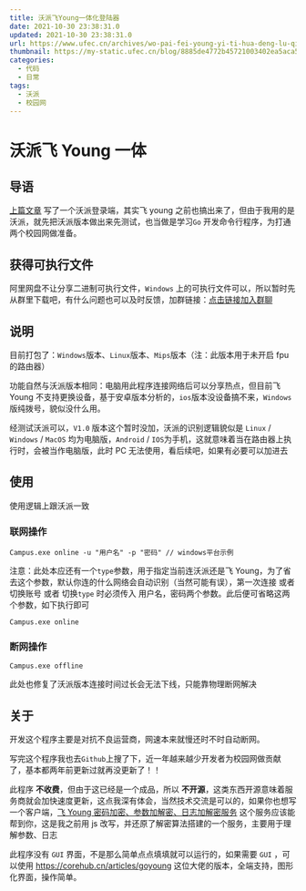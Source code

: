 ```yaml
---
title: 沃派飞Young一体化登陆器
date: 2021-10-30 23:38:31.0
updated: 2021-10-30 23:38:31.0
url: https://www.ufec.cn/archives/wo-pai-fei-young-yi-ti-hua-deng-lu-qi.html
thumbnail: https://my-static.ufec.cn/blog/8885de4772b45721003402ea5aca50f2.png
categories:
  - 代码
  - 日常
tags:
  - 沃派
  - 校园网
---
```


# 沃派飞 Young 一体

## 导语

[上篇文章](https://www.ufec.cn/archives/lian-tong-wo-pai-xiao-yuan-wang-ming-ling-xing-bo-hao-cheng-xu.html) 写了一个沃派登录端，其实飞 young 之前也搞出来了，但由于我用的是沃派，就先把沃派版本做出来先测试，也当做是学习`Go` 开发命令行程序，为打通两个校园网做准备。

## 获得可执行文件

阿里网盘不让分享二进制可执行文件，`Windows` 上的可执行文件可以，所以暂时先从群里下载吧，有什么问题也可以及时反馈，加群链接：[点击链接加入群聊](https://jq.qq.com/?_wv=1027&k=IJM3NS6D)

## 说明

目前打包了：`Windows`版本、`Linux`版本、`Mips`版本（注：此版本用于未开启 fpu 的路由器）

功能自然与沃派版本相同：电脑用此程序连接网络后可以分享热点，但目前飞 Young 不支持更换设备，基于安卓版本分析的，`ios`版本没设备搞不来，`Windows` 版纯拨号，貌似没什么用。

经测试沃派可以，`V1.0` 版本这个暂时没加，沃派的识别逻辑貌似是 `Linux` / `Windows` / `MacOS` 均为电脑版，`Android` / `IOS`为手机，这就意味着当在路由器上执行时，会被当作电脑版，此时 PC 无法使用，看后续吧，如果有必要可以加进去

## 使用

使用逻辑上跟沃派一致

### 联网操作

```shell
Campus.exe online -u "用户名" -p "密码" // windows平台示例
```

注意：此处本应还有一个`type`参数，用于指定当前连沃派还是飞 Young，为了省去这个参数，默认你连的什么网络会自动识别（当然可能有误），第一次连接 或者 切换账号 或者 切换`type` 时必须传入 用户名，密码两个参数。此后便可省略这两个参数，如下执行即可

```shell
Campus.exe online
```

### 断网操作

```shell
Campus.exe offline
```

此处也修复了沃派版本连接时间过长会无法下线，只能靠物理断网解决

## 关于

开发这个程序主要是对抗不良运营商，网速本来就慢还时不时自动断网。

写完这个程序我也去`Github`上搜了下，近一年越来越少开发者为校园网做贡献了，基本都两年前更新过就再没更新了！！

此程序 **不收费**，但由于这已经是一个成品，所以 **不开源**，这类东西开源意味着服务商就会加快速度更新，这点我深有体会，当然技术交流是可以的，如果你也想写一个客户端，[飞 Young 密码加密、参数加解密、日志加解密服务](http://schoolnet.ufec.cn) 这个服务应该能帮到你，这是我之前用 js 改写，并还原了解密算法搭建的一个服务，主要用于理解参数、日志

此程序没有 `GUI` 界面，不是那么简单点点填填就可以运行的，如果需要 `GUI` ，可以使用 https://corehub.cn/articles/goyoung 这位大佬的版本，全端支持，图形化界面，操作简单。
